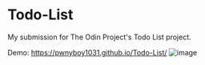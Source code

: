 # Todo-List
My submission for The Odin Project's Todo List project. 


Demo: https://pwnyboy1031.github.io/Todo-List/
![image](https://user-images.githubusercontent.com/64833334/231660771-e5978c4d-667f-4ecc-b966-6e9beda60ffc.png)
